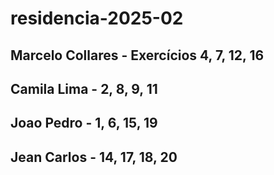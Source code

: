 # residencia-2025-02
## Marcelo Collares - Exercícios 4, 7, 12, 16
## Camila Lima - 2, 8, 9, 11
## Joao Pedro - 1, 6, 15, 19
## Jean Carlos - 14, 17, 18, 20
